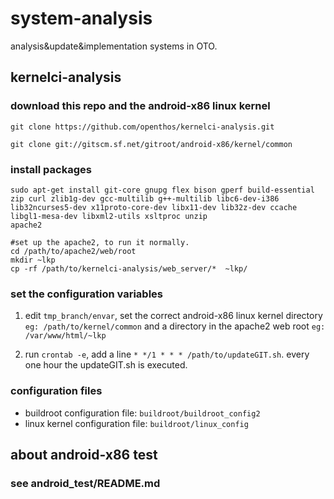 # system-analysis
analysis&update&implementation systems in OTO.

## kernelci-analysis

### download this repo and the android-x86 linux kernel
```
git clone https://github.com/openthos/kernelci-analysis.git

git clone git://gitscm.sf.net/gitroot/android-x86/kernel/common
```

### install packages
```
sudo apt-get install git-core gnupg flex bison gperf build-essential 
zip curl zlib1g-dev gcc-multilib g++-multilib libc6-dev-i386 
lib32ncurses5-dev x11proto-core-dev libx11-dev lib32z-dev ccache 
libgl1-mesa-dev libxml2-utils xsltproc unzip 
apache2

#set up the apache2, to run it normally.
cd /path/to/apache2/web/root
mkdir ~lkp
cp -rf /path/to/kernelci-analysis/web_server/*  ~lkp/
```

### set the configuration variables
1. edit `tmp_branch/envar`, set the correct android-x86 linux kernel directory `eg: /path/to/kernel/common` and a directory in the apache2 web root `eg: /var/www/html/~lkp`

2. run `crontab -e`, add a line `* */1 * * * /path/to/updateGIT.sh`. every one hour the updateGIT.sh is executed.

### configuration files

 - buildroot configuration file: `buildroot/buildroot_config2`
 - linux kernel configuration file: `buildroot/linux_config`

## about android-x86 test

### see android_test/README.md


